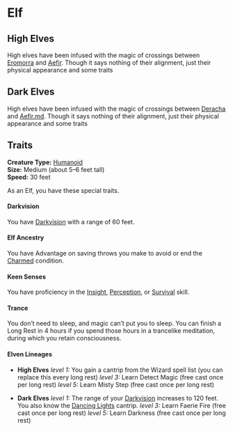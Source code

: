 # Elf

## High Elves

High elves have been infused with the magic of crossings between [Eromorra](../Realms/Eromorra.md) and [Aefir](../Realms/Aefir.md). Though it says nothing of their alignment, just their physical appearance and some traits

## Dark Elves

High elves have been infused with the magic of crossings between [Deracha](../Realms/Deracha.md) and [Aefir.md](../Realms/Aefir.md). Though it says nothing of their alignment, just their physical appearance and some traits


## Traits

**Creature Type:** [Humanoid](../Creature%20types/Humanoid.md)  
**Size:** Medium (about 5–6 feet tall)  
**Speed:** 30 feet

As an Elf, you have these special traits.
#### Darkvision
You have [Darkvision](https://www.dndbeyond.com/sources/dnd/free-rules/rules-glossary#Darkvision) with a range of 60 feet.
#### Elf Ancestry
You have Advantage on saving throws you make to avoid or end the [Charmed](https://www.dndbeyond.com/sources/dnd/free-rules/rules-glossary#CharmedCondition) condition.
#### Keen Senses
You have proficiency in the [Insight](https://www.dndbeyond.com/sources/dnd/free-rules/playing-the-game#Skills), [Perception](https://www.dndbeyond.com/sources/dnd/free-rules/playing-the-game#Skills), or [Survival](https://www.dndbeyond.com/sources/dnd/free-rules/playing-the-game#Skills) skill.
#### Trance
You don’t need to sleep, and magic can’t put you to sleep. You can finish a Long Rest in 4 hours if you spend those hours in a trancelike meditation, during which you retain consciousness.
#### Elven Lineages
- **High Elves**
  _level 1:_ You gain a cantrip from the Wizard spell list (you can replace this every long rest)
  _level 3:_ Learn Detect Magic (free cast once per long rest)
  _level 5:_ Learn Misty Step (free cast once per long rest)

- **Dark Elves**
  _level 1:_ The range of your [Darkvision](https://www.dndbeyond.com/sources/dnd/free-rules/rules-glossary#Darkvision) increases to 120 feet. You also know the [Dancing Lights](https://www.dndbeyond.com/spells/2619058-dancing-lights) cantrip.
  _level 3:_ Learn Faerie Fire (free cast once per long rest)
  _level 5:_ Learn Darkness (free cast once per long rest)
